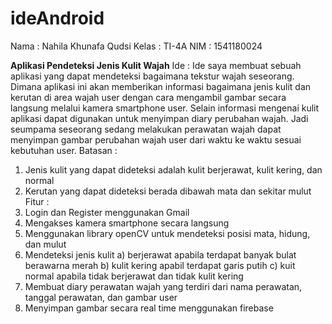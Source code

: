 # ideAndroid
Nama : Nahila Khunafa Qudsi
Kelas : TI-4A
NIM : 1541180024

**Aplikasi Pendeteksi Jenis Kulit Wajah**
Ide :
Ide saya membuat sebuah aplikasi yang dapat mendeteksi bagaimana tekstur wajah seseorang. Dimana aplikasi ini akan memberikan informasi bagaimana jenis kulit dan kerutan di area wajah user dengan cara mengambil gambar secara langsung melalui kamera smartphone user. Selain informasi mengenai kulit aplikasi dapat digunakan untuk menyimpan diary perubahan wajah. Jadi seumpama seseorang sedang melakukan perawatan wajah dapat menyimpan gambar perubahan wajah user dari waktu ke waktu sesuai kebutuhan user.
Batasan :
1. Jenis kulit yang dapat dideteksi adalah kulit berjerawat, kulit kering, dan normal
2. Kerutan yang dapat dideteksi berada dibawah mata dan sekitar mulut
Fitur :
1. Login dan Register menggunakan Gmail
2. Mengakses kamera smartphone secara langsung
3. Menggunakan library openCV untuk mendeteksi posisi mata, hidung, dan mulut
4. Mendeteksi jenis kulit a) berjerawat apabila terdapat banyak bulat berawarna merah b) kulit kering apabil terdapat garis putih c) kuit normal apabila tidak berjerawat dan tidak kulit kering
5. Membuat diary perawatan wajah yang terdiri dari nama perawatan, tanggal perawatan, dan gambar user
6. Menyimpan gambar secara real time menggunakan firebase
